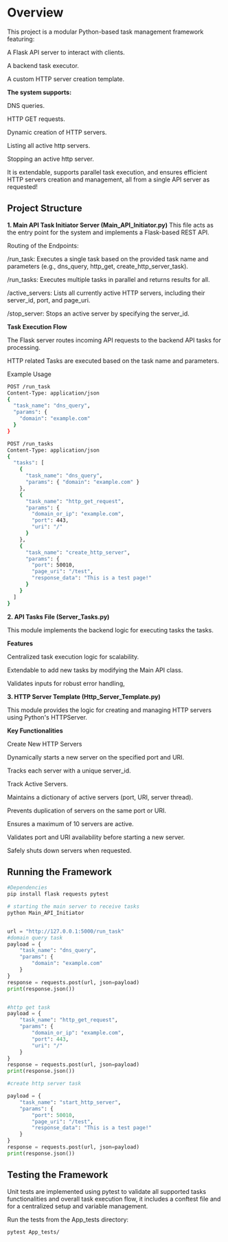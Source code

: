 # Overview

This project is a modular Python-based task management framework featuring:

A Flask API server to interact with clients.

A backend task executor.

A custom HTTP server creation template.

**The system supports:**

DNS queries.

HTTP GET requests.

Dynamic creation of HTTP servers.

Listing all active http servers.

Stopping an active http server.

It is extendable, supports parallel task execution, and ensures efficient HTTP servers creation and management, all from a single API server as requested!

## Project Structure

**1. Main API Task Initiator Server (Main_API_Initiator.py)**
This file acts as the entry point for the system and implements a Flask-based REST API.

Routing of the Endpoints:

/run_task: Executes a single task based on the provided task name and parameters (e.g., dns_query, http_get, create_http_server_task).

/run_tasks: Executes multiple tasks in parallel and returns results for all.

/active_servers: Lists all currently active HTTP servers, including their server_id, port, and page_uri.

/stop_server: Stops an active server by specifying the server_id.

**Task Execution Flow**
  
The Flask server routes incoming API requests to the backend API tasks for processing.

HTTP related Tasks are executed based on the task name and parameters.

Example Usage

```bash
POST /run_task
Content-Type: application/json
{
  "task_name": "dns_query",
  "params": {
    "domain": "example.com"
  }
}
```
```bash
POST /run_tasks
Content-Type: application/json
{
  "tasks": [
    {
      "task_name": "dns_query",
      "params": { "domain": "example.com" }
    },
    {
      "task_name": "http_get_request",
      "params": { 
        "domain_or_ip": "example.com", 
        "port": 443, 
        "uri": "/" 
      }
    },
    {
      "task_name": "create_http_server",
      "params": { 
        "port": 50010, 
        "page_uri": "/test", 
        "response_data": "This is a test page!" 
      }
    }
  ]
}


```

**2. API Tasks File (Server_Tasks.py)**

This module implements the backend logic for executing tasks the tasks. 

**Features**

Centralized task execution logic for scalability.

Extendable to add new tasks by modifying the Main API class.

Validates inputs for robust error handling,


**3. HTTP Server Template (Http_Server_Template.py)**

This module provides the logic for creating and managing HTTP servers using Python's HTTPServer.

**Key Functionalities**

Create New HTTP Servers

Dynamically starts a new server on the specified port and URI.

Tracks each server with a unique server_id.

Track Active Servers.

Maintains a dictionary of active servers (port, URI, server thread).

Prevents duplication of servers on the same port or URI.

Ensures a maximum of 10 servers are active.

Validates port and URI availability before starting a new server.

Safely shuts down servers when requested.


## Running the Framework

```python
#Dependencies
pip install flask requests pytest

# starting the main server to receive tasks
python Main_API_Initiator


url = "http://127.0.0.1:5000/run_task"
#domain query task
payload = {
    "task_name": "dns_query",
    "params": {
        "domain": "example.com"
    }
}
response = requests.post(url, json=payload)
print(response.json())


#http get task
payload = {
    "task_name": "http_get_request",
    "params": {
        "domain_or_ip": "example.com",
        "port": 443,
        "uri": "/"
    }
}
response = requests.post(url, json=payload)
print(response.json())

#create http server task

payload = {
    "task_name": "start_http_server",
    "params": {
        "port": 50010,
        "page_uri": "/test",
        "response_data": "This is a test page!"
    }
}
response = requests.post(url, json=payload)
print(response.json())

```

## Testing the Framework

Unit tests are implemented using pytest to validate all supported tasks functionalities and overall task execution flow, it includes a conftest file and for a centralized setup and variable management.

Run the tests from the App_tests directory:
```bash
pytest App_tests/
```
